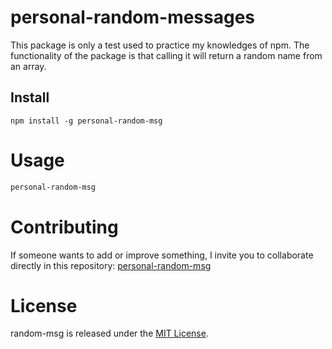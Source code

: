 # personal-random-messages

This package is only a test used to practice my knowledges of npm.
The functionality of the package is that calling it will return a random name from an array.

## Install

```npm
npm install -g personal-random-msg
```

# Usage

```bash
personal-random-msg
```

# Contributing
If someone wants to add or improve something, I invite you to collaborate directly in this repository: [personal-random-msg](https://github.com/WardenCode/personal-random-messages)

# License
random-msg is released under the [MIT License](https://opensource.org/licenses/MIT).